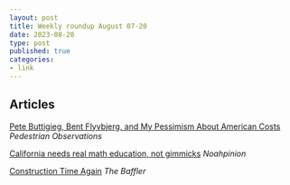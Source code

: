 ```yaml
---
layout: post
title: Weekly roundup August 07-20
date: 2023-08-20
type: post
published: true
categories:
- link
---
```


## Articles

[Pete Buttigieg, Bent Flyvbjerg, and My Pessimism About American Costs](https://pedestrianobservations.com/2023/08/05/pete-buttigieg-bent-flyvbjerg-and-my-pessimism-about-american-costs/) *Pedestrian Observations*

[California needs real math education, not gimmicks](https://www.noahpinion.blog/p/california-needs-real-math-education "California needs real math education, not gimmicks. By Armand Domalewski") *Noahpinion*

[Construction Time Again](https://thebaffler.com/salvos/construction-time-again-sisson "Construction Time Again. By Patrick Sisson") *The Baffler*
